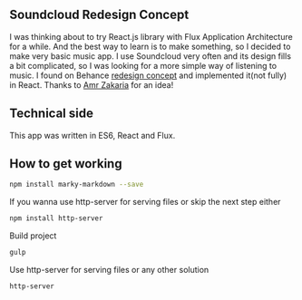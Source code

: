 ## Soundcloud Redesign Concept
I was thinking about to try React.js library with Flux Application Architecture for a while. And the best way to learn is to make something, so I decided to make very basic music app. I use Soundcloud very often and its design fills a bit complicated, so I was looking for a more simple way of listening to music.
I found on Behance [redesign concept](https://www.behance.net/gallery/25823627/Simpler-Soundcloud-Redesign-Concept) and implemented it(not fully)  in React.
Thanks to [Amr Zakaria](https://www.behance.net/AmrZakaria) for an idea!

## Technical side
This app was written in ES6, React and Flux.

## How to get working

```sh
npm install marky-markdown --save
```
If you wanna use http-server for serving files or skip the next step either
```sh
npm install http-server
```
Build project
```sh
gulp
```
Use http-server for serving files or any other solution
```sh
http-server
```
